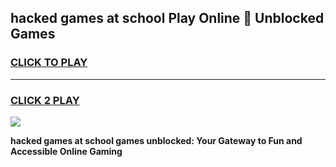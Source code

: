 
## hacked games at school Play Online 👋 Unblocked Games
<h3>
<a href="https://news.freeplayer.one?title=hacked_games_at_school&ref=17GH">CLICK TO PLAY</a></h3>
<hr>

<h3>
<a href="https://news.freeplayer.one?title=hacked_games_at_school&ref=17GH">CLICK 2 PLAY</a>
  
</h3>

<a href="https://news.freeplayer.one?title=hacked_games_at_school&ref=17GH/"><img src="https://clearcache.store/games.png"></a>


**hacked games at school games unblocked: Your Gateway to Fun and Accessible Online Gaming**

